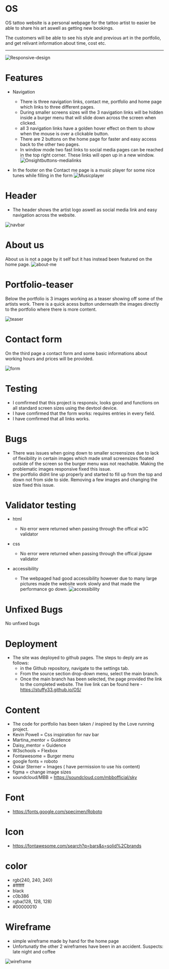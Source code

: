 # OS
OS tattoo website is a personal webpage for the tattoo artist to easier be able to share his art aswell as getting new bookings.

The customers will be able to see his style and previous art in the portfolio,
and get relivant information about time, cost etc.

---
![Responsive-design](READmeImages/Responsive-design.JPG)

# Features
- Navigation

  - There is three navigation links, contact me, portfolio and home page which links to three different pages.
  -  During smaller screens sizes will the 3 navigation links will be hidden inside a burger menu that will slide down across the screen when clicked.
  - all 3 navigation links have a golden hover effect on them to show when the mouse is over a clickable button.
  - There are 2 buttons on the home page for faster and easy access back to the other two pages.
  - In window mode two fast links to social media pages can be reached in the top right corner. These links will open up in a new window.
![Onsightbuttons-medialinks](READmeImages/Onsightbuttons-medialinks.JPG)

 - In the footer on the Contact me page is a music player for some nice tunes while filling in the form
 ![Musicplayer](READmeImages/Musicplayer.JPG)

# Header
 - The header shows the artist logo aswell as social media link and easy navigation across the website.

 ![navbar](READmeImages/navbar.JPG)

 # About us
 About us is not a page by it self but it has instead been featured on the home page. 
 ![about-me](READmeImages/about-me.JPG)

 # Portfolio-teaser
 Below the portfolio is 3 images working as a teaser showing off some of the artists work. There is a quick acess button underneath the images directly to the portfolio where there is more content.

 ![teaser](READmeImages/teaser.JPG)

 # Contact form
 On the third page a contact form and some basic informations about working hours and prices will be provided.

 ![form](READmeImages/form.JPG)

 # Testing
 - I comfirmed that this project is responsiv, looks good and functions on all standard screen sizes  using the devtool device.
 - I have comfirmed that the form works: requires entries in every field.
 - I have comfirmed that all links works.

 # Bugs
 - There was issues when going down to smaller screensizes due to lack of flexibility in certain images which made small screensizes floated outside of the screen so the burger menu was not reachable. Making the problematic images responsive fixed this issue. 
 - the portfolio didnt line up properly and started to fill up from the top and down not from side to side. Removing a few images and changing the size fixed this issue.

# Validator testing
- html
    - No error were returned when passing through the offical w3C validator
- css 
    - No error were returned when passing through the offical jigsaw validator

- accessibility
    - The webpaged had good accessibility however due to many large pictures made the website work slowly and that made the performance go down.
    ![accessibility](READmeImages/accessibility%2097.PNG)

# Unfixed Bugs
No unfixed bugs

# Deployment
- The site was deployed to github pages. The steps to deply are as follows:
    - in the Github repository, navigate to the settings tab.
    - From the source section drop-down menu, select the main branch.
    - Once the main branch has been selected, the page provided the  link to the completed website.
The live link can be found here - https://stuffy33.github.io/OS/

# Content
- The code for portfolio has been taken / inspired by the Love running project.
- Kevin Powell = Css inspiration for nav bar
- Martina_mentor = Guidence
- Daisy_mentor = Guidence
- W3schools = Flexbox
- Fontawesome = Burger menu
- google fonts = roboto
- Oskar Sterner = Images ( have permission to use his content)
- figma = change image sizes
- soundcloud/MBB = https://soundcloud.com/mbbofficial/sky

# Font
- https://fonts.google.com/specimen/Roboto

# Icon
- https://fontawesome.com/search?q=bars&s=solid%2Cbrands

# color
 - rgb(240, 240, 240)
 - #ffffff
 - black
 - c0b386
 - rgba(128, 128, 128)
 - #00000010

 # Wireframe
 - simple wireframe made by hand for the home page
 - Unfortunatly the other 2 wireframes have been in an accident. Suspects: late night and coffee 

 ![wireframe](READmeImages/wireframe.JPG)